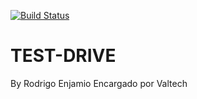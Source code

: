  
[![Build Status](https://travis-ci.org/raenjamio/valtech-testdrive.png?branch=master)](https://travis-ci.org/raenjamio/valtech-testdrive)

# TEST-DRIVE 
By Rodrigo Enjamio
Encargado por Valtech